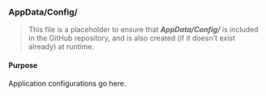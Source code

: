 ﻿### AppData/Config/
> This file is a placeholder to ensure that ***AppData/Config/*** is included in the GitHub repository, and is also
created (if it doesn't exist already) at runtime.

#### Purpose
Application configurations go here.